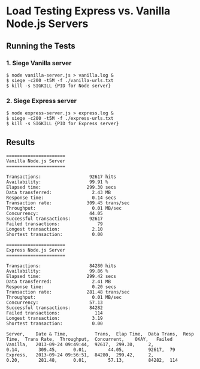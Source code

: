# Load Testing Express vs. Vanilla Node.js Servers

## Running the Tests

### 1. Siege Vanilla server

    $ node vanilla-server.js > vanilla.log &
    $ siege -c200 -t5M -f ./vanilla-urls.txt
    $ kill -s SIGKILL {PID for Node server}

### 2. Siege Express server

    $ node express-server.js > express.log &
    $ siege -c200 -t5M -f ./express-urls.txt
    $ kill -s SIGKILL {PID for Express server}

## Results

    ======================
    Vanilla Node.js Server
    ======================

    Transactions:                  92617 hits
    Availability:                  99.91 %
    Elapsed time:                 299.30 secs
    Data transferred:               2.43 MB
    Response time:                  0.14 secs
    Transaction rate:             309.45 trans/sec
    Throughput:                     0.01 MB/sec
    Concurrency:                   44.05
    Successful transactions:       92617
    Failed transactions:              79
    Longest transaction:            2.10
    Shortest transaction:           0.00

    ======================
    Express Node.js Server
    ======================

    Transactions:                  84280 hits
    Availability:                  99.86 %
    Elapsed time:                 299.42 secs
    Data transferred:               2.41 MB
    Response time:                  0.20 secs
    Transaction rate:             281.48 trans/sec
    Throughput:                     0.01 MB/sec
    Concurrency:                   57.13
    Successful transactions:       84282
    Failed transactions:             114
    Longest transaction:            3.19
    Shortest transaction:           0.00

    Server,    Date & Time,          Trans,  Elap Time,  Data Trans,  Resp Time,  Trans Rate,  Throughput,  Concurrent,    OKAY,   Failed
    Vanilla,   2013-09-24 09:49:44,  92617,  299.30,     2,           0.14,       309.45,      0.01,        44.05,         92617,  79
    Express,   2013-09-24 09:56:51,  84280,  299.42,     2,           0.20,       281.48,      0.01,        57.13,         84282,  114
